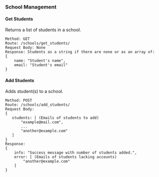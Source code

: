 ### School Management

#### Get Students
Returns a list of students in a school.
```
Method: GET
Route: /schools/get_students/
Request Body: None
Response: Students as a string if there are none or as an array of:
{
    name: "Student's name",
    email: "Student's email"
}
```

#### Add Students
Adds student(s) to a school.
```
Method: POST
Route: /schools/add_students/
Request Body: 
{
   students: [ (Emails of students to add)
       "example@mail.com",
       ...
       "another@example.com"
   ]
}
Response:
{
    info: "Success message with number of students added.",
    error: [ (Emails of students lacking accounts)
        "another@example.com"
    ]
}
```